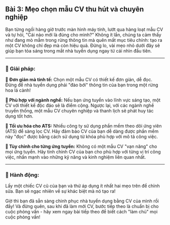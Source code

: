 ## Bài 3: Mẹo chọn mẫu CV thu hút và chuyên nghiệp

Bạn từng ngồi hàng giờ trước màn hình máy tính, lướt qua hàng loạt mẫu CV và tự hỏi, "Cái nào mới là đúng cho mình?" Không ít lần, chúng ta cảm thấy như đang mò mẫm trong rừng thông tin mà quên mất mục tiêu chính: tạo ra một CV không chỉ đẹp mà còn hiệu quả. Đừng lo, vài mẹo nhỏ dưới đây sẽ giúp bạn tỏa sáng trong mắt nhà tuyển dụng ngay từ cái nhìn đầu tiên.

---

### 📌 Giải pháp:

**🔹 Đơn giản mà tinh tế:**
Chọn một mẫu CV có thiết kế đơn giản, dễ đọc. Đừng để nhà tuyển dụng phải "đào bới" thông tin của bạn trong một rừng hoa lá cành!

**🔹 Phù hợp với ngành nghề:**
Nếu bạn ứng tuyển vào lĩnh vực sáng tạo, một CV với thiết kế độc đáo sẽ là điểm cộng. Ngược lại, với các ngành nghề truyền thống, một mẫu CV chuyên nghiệp và thanh lịch sẽ phát huy tác dụng tốt hơn.

**🔹 Tối ưu hóa cho ATS:**
Nhiều công ty sử dụng phần mềm theo dõi ứng viên (ATS) để sàng lọc CV. Hãy đảm bảo CV của bạn dễ dàng được phần mềm này "đọc" được bằng cách sử dụng từ khóa phù hợp với mô tả công việc.

**🔹 Tùy chỉnh cho từng ứng tuyển:**
Không có một mẫu CV "vạn năng" cho mọi ứng tuyển. Hãy tinh chỉnh CV của bạn cho phù hợp với từng vị trí công việc, nhấn mạnh vào những kỹ năng và kinh nghiệm liên quan nhất.

---

### 🚀 Hành động:

Lấy một chiếc CV cũ của bạn và thử áp dụng ít nhất hai mẹo trên để chỉnh sửa. Bạn sẽ ngạc nhiên về sự khác biệt mà nó tạo ra!

Giờ thì bạn đã sẵn sàng chinh phục nhà tuyển dụng bằng CV của mình rồi đấy! Và đừng quên, sau khi đã làm mới CV, bước tiếp theo là chuẩn bị cho cuộc phỏng vấn - hãy xem ngay bài tiếp theo để biết cách "làm chủ" mọi cuộc phỏng vấn!